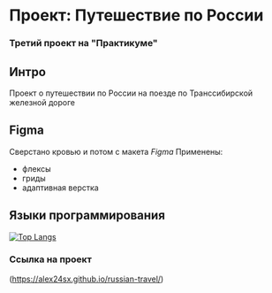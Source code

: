 # Проект: Путешествие по России

### Третий проект на "Практикуме"

## Интро

Проект о путешествии по России на поезде по Транссибирской железной дороге


## Figma
 Сверстано кровью и потом с макета *Figma*
Применены:
- флексы
- гриды
- адаптивная верстка
## Языки программирования


[![Top Langs](https://github-readme-stats.vercel.app/api/top-langs/?username=anuraghazra&layout=compact)](https://github.com/anuraghazra/github-readme-stats)



 ### Ссылка на проект
(https://alex24sx.github.io/russian-travel/)
